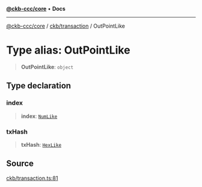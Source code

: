 [**@ckb-ccc/core**](README.md) • **Docs**

***

[@ckb-ccc/core](README.md) / [ckb/transaction](ckb.transaction.md) / OutPointLike

# Type alias: OutPointLike

> **OutPointLike**: `object`

## Type declaration

### index

> **index**: [`NumLike`](num.Type.NumLike.md)

### txHash

> **txHash**: [`HexLike`](hex.Type.HexLike.md)

## Source

[ckb/transaction.ts:81](https://github.com/SpectreMercury/ccc/blob/1b34760fdeb60ebebc0a7e641c12ef11dff1e7d0/packages/core/src/ckb/transaction.ts#L81)
